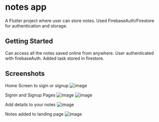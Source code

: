 # notes app

A Flutter project where user can store notes. Used FirebaseAuth/Firestore for authentication and storage.

## Getting Started

Can access all the notes saved online from anywhere.
User authenticated with firebaseAuth.
Added task stored in firestore. 

## Screenshots
Home Screen to sigin or signup
![image](https://user-images.githubusercontent.com/68404906/120923164-c08c5000-c6ea-11eb-84dd-7bc76b00da72.png)

Signin and Signup Pages
![image](https://user-images.githubusercontent.com/68404906/120923813-229a8480-c6ee-11eb-9dc8-14ccb8e1589d.png)  ![image](https://user-images.githubusercontent.com/68404906/120923862-5fff1200-c6ee-11eb-8778-7aa6a37403b6.png)

Add details to your notes
![image](https://user-images.githubusercontent.com/68404906/120922964-bfa6ee80-c6e9-11eb-9977-2959979745c9.png)

Notes added to landing page
![image](https://user-images.githubusercontent.com/68404906/120923142-a05c9100-c6ea-11eb-9880-707cdd56c5ee.png)

